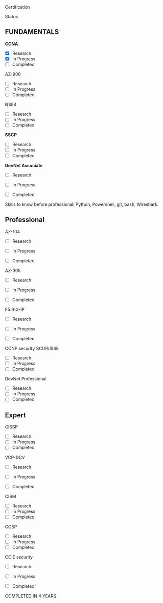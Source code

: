 

Certification

Status

## FUNDAMENTALS


**CCNA**

- [x] Research
- [x] In Progress
- [ ] Completed

AZ-900
- [ ] Research
- [ ] In Progress
- [ ] Completed

NSE4
- [ ] Research
- [ ] In Progress
- [ ] Completed

**SSCP**
- [ ] Research
- [ ] In Progress
- [ ] Completed

**DevNet Associate**
- [ ] Research
- [ ] In Progress
- [ ] Completed


Skills to know before professional: Python, Powershell, git, bash, Wireshark.


## Professional

AZ-104
- [ ] Research
- [ ] In Progress
- [ ] Completed


AZ-305
- [ ] Research
- [ ] In Progress
- [ ] Completed


F5 BIG-IP
- [ ] Research
- [ ] In Progress
- [ ] Completed


CCNP security SCOR/SISE

- [ ] Research
- [ ] In Progress
- [ ] Completed

DevNet Professional
- [ ] Research
- [ ] In Progress
- [ ] Completed

## Expert

CISSP
- [ ] Research
- [ ] In Progress
- [ ] Completed

VCP-DCV
- [ ] Research
- [ ] In Progress
- [ ] Completed


CISM
- [ ] Research
- [ ] In Progress
- [ ] Completed

CCSP
- [ ] Research
- [ ] In Progress
- [ ] Completed

CCIE security

- [ ] Research
- [ ] In Progress
- [ ] Completed'




COMPLETED IN 4 YEARS


